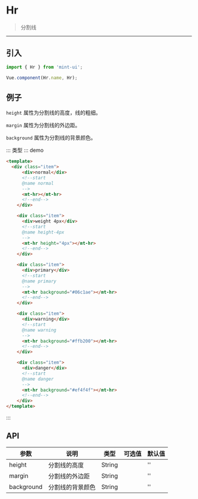 # Hr

> 分割线

-------------

## 引入

```javascript
import { Hr } from 'mint-ui';

Vue.component(Hr.name, Hr);
```

## 例子

`height` 属性为分割线的高度，线的粗细。

`margin` 属性为分割线的外边距。

`background` 属性为分割线的背景颜色。



:::
类型
::: demo
```html
<template>
  <div class="item">
      <div>normal</div>
      <!--start
      @name normal
      -->
      <mt-hr></mt-hr>
      <!--end-->
    </div>

    <div class="item">
      <div>weight 4px</div>
      <!--start
      @name height-4px
      -->
      <mt-hr height="4px"></mt-hr>
      <!--end-->
    </div>

    <div class="item">
      <div>primary</div>
      <!--start
      @name primary
      -->
      <mt-hr background="#06c1ae"></mt-hr>
      <!--end-->
    </div>

    <div class="item">
      <div>warning</div>
      <!--start
      @name warning
      -->
      <mt-hr background="#ffb200"></mt-hr>
      <!--end-->
    </div>

    <div class="item">
      <div>danger</div>
      <!--start
      @name danger
      -->
      <mt-hr background="#ef4f4f"></mt-hr>
      <!--end-->
    </div>
</template>
```
:::

## API
| 参数 | 说明 | 类型 | 可选值 | 默认值 |
|------|-------|---------|-------|--------|
| height | 分割线的高度 | String | | '' |
| margin | 分割线的外边距 | String | | '' |
| background | 分割线的背景颜色 | String | | '' |


